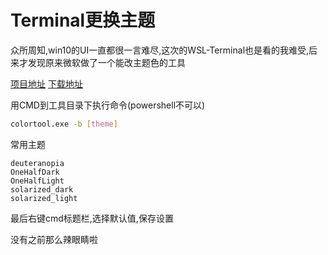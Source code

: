 # Terminal更换主题



众所周知,win10的UI一直都很一言难尽,这次的WSL-Terminal也是看的我难受,后来才发现原来微软做了一个能改主题色的工具
<!--more-->

[项目地址](https://github.com/Microsoft/console)
[下载地址](https://github.com/Microsoft/console/releases/tag/1708.14008)

用CMD到工具目录下执行命令(powershell不可以)
```bash
colortool.exe -b [theme]
```

常用主题
```
deuteranopia
OneHalfDark
OneHalfLight
solarized_dark
solarized_light
```

最后右键cmd标题栏,选择默认值,保存设置

没有之前那么辣眼睛啦
